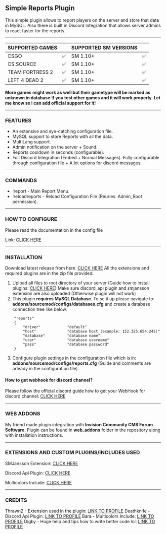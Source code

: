 ## Simple Reports Plugin

This simple plugin allows to report players on the server and store that data in MySQL.
Also there is built in Discord Integration that allows server admins to react faster for the reports.

------------

| SUPPORTED GAMES  |   | SUPPORTED SM VERSIONS |  |
| ------------ | ------------ | ------------ | ------------ |
|  CSGO |  ✅ | SM 1.10+ | ✅ |
|  CS:SOURCE |  ✅ | SM 1.10+ | ✅ |
|  TEAM FORTRESS 2 | ✅  | SM 1.10+ | ✅ |
|  LEFT 4 DEAD 2 |  ✅ | SM 1.10+ | ✅ |

**More games might work as well but their gametype will be marked as unknown in database**
**If you test other games and it will work properly. Let me know so i can add official support for it!**

------------
### FEATURES

- An extensive and eye-catching configuration file.
- MySQL support to store Reports with all the data.
- MultiLang support.
- Admin notification on the server + Sound.
- Reports cooldown in seconds (configurable).
- Full Discord Integration (Embed + Normal Messages). Fully configurable through configuration file + A lot options for discord messages.
------------
### COMMANDS
- !report - Main Report Menu.
- !reloadreports - Reload Configuration File (Reuries: Admin_Root permission).
------------
### HOW TO CONFIGURE

Please read the documentation in the config file

Link: [CLICK HERE](https://github.com/Mesharsky/Simple-Reports/blob/main/addons/sourcemod/configs/reports.cfg "CLICK HERE")

------------
### INSTALLATION

Download latest release from here: [CLICK HERE](https://github.com/Mesharsky/Simple-Reports/releases "CLICK HERE")
All the extensions and required plugins are in the zip file provided.

1. Upload all files to root directory of your server (Guide how to install plugins: [CLICK HERE](https://wiki.alliedmods.net/Managing_your_sourcemod_installation#Installing_Plugins "CLICK HERE")) Make sure discord_api plugin and smjansson extension are also uploaded (Otherwise plugin will not work)
2. This plugin **requires MySQL Database**. To se it up please navigate to: **addons/sourcemod/configs/databases.cfg** and create a database connection tree like below:

```
	"reports"
	{
		"driver"			"default"
		"host"				"database host (example: 152.325.654.245)"
		"database"			"database name"
		"user"				"database username"
		"pass"				"database password"
	}
```
3. Configure plugin settings in the configuration file which is in: **addons/sourcemod/configs/reports.cfg** (Guide and comments are arleady in the configuration file).

#### How to get webhook for discord channel?
Please follow the official discord guide how to get your WebHook for discord channel: [CLICK HERE](https://support.discord.com/hc/en-us/articles/228383668-Intro-to-Webhooks "CLICK HERE")

------------
### WEB ADDONS

My friend made plugin integration with **Invision Community CMS Forum Software**. Plugin can be found in **web_addons** folder in the repository along with installation instructions.

------------
### EXTENSIONS AND CUSTOM PLUGINS/INCLUDES USED

SMJansson Extension: [CLICK HERE](https://forums.alliedmods.net/showthread.php?t=184604 "CLICK HERE")

Discord Api Plugin: [CLICK HERE](https://github.com/Deathknife/sourcemod-discord "CLICK HERE")

Multicolors Include: [CLICK HERE](https://forums.alliedmods.net/showthread.php?t=247770 "CLICK HERE")

------------
### CREDITS

Thrawn2 - Extension used in the plugin: [LINK TO PROFILE](https://forums.alliedmods.net/member.php?u=51683 "LINK TO PROFILE")
Deathknife - Discord Api Plugin: [LINK TO PROFILE](https://github.com/Deathknife "LINK TO PROFILE")
Bara - Multicolors Include: [LINK TO PROFILE](https://forums.alliedmods.net/member.php?u=178115 "PROFILE")
Digby - Huge help and tips how to write better code lol: [LINK TO PROFILE](https://github.com/sirdigbot/ "LINK TO PROFILE")




